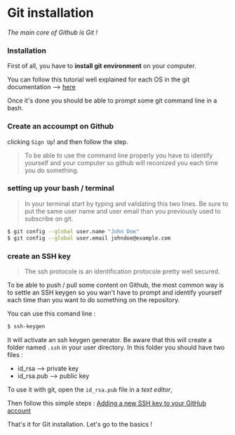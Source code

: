 # Git installation

*The main core of Github is Git !*

### Installation
First of all, you have to **install git environment** on your computer.

You can follow this tutorial well explained for each OS in the git documentation --> [here](https://git-scm.com/book/en/v2/Getting-Started-Installing-Git)

Once it's done you should be able to prompt some git command line in a bash.

### Create an accoumpt on Github

clicking `Sign Up`! and then follow the step.

> To be able to use the command line properly you have to identify yourself and your computer so github will reconized you each time you do something.

### setting up your bash / terminal

> In your terminal start by typing and validating this two lines. Be sure to put the same user name and user email than you previously  used to subscribe on git.

``` bash
$ git config --global user.name "John Doe"
$ git config --global user.email johndoe@example.com
```

### create an SSH key

> The ssh protocole is an identification protocole pretty well secured.

To be able to push / pull some content on Github, the most common way is to settle an SSH keygen so you wan't have to prompt and identify yourself each time than you want to do something on the repository.

You can use this comand line :
``` bash
$ ssh-keygen
```
It will activate an ssh keygen generator.
Be aware that this will create a folder named `.ssh` in your user directory. In this folder you should have two files :

* id_rsa --> private key
* id_rsa.pub --> public key

 To use it with git, open the `id_rsa.pub` file in a *text editor*,

Then follow this simple steps : [Adding a new SSH key to your GitHub account](https://help.github.com/en/articles/adding-a-new-ssh-key-to-your-github-account)

That's it for Git installation. Let's go to the basics !
